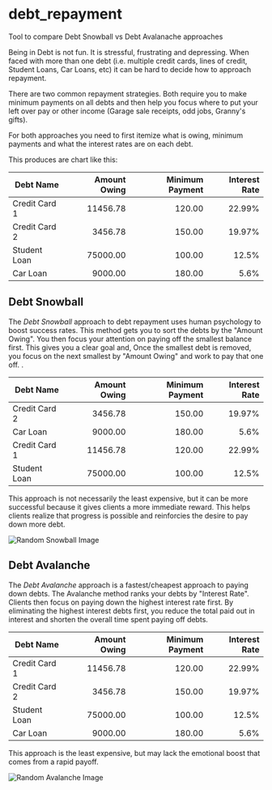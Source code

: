 # debt_repayment
Tool to compare Debt Snowball vs Debt Avalanache approaches

Being in Debt is not fun.  It is stressful, frustrating and depressing.  When faced with more than one debt (i.e. multiple credit cards, lines of credit, Student Loans, Car Loans, etc) it can be hard to decide how to approach repayment.

There are two common repayment strategies.  Both require you to make minimum payments on all debts and then help you focus where to put your left over pay or other income (Garage sale receipts, odd jobs, Granny's gifts).

For both approaches you need to first itemize what is owing, minimum payments and what the interest rates are on each debt.  

This produces are chart like this:

|Debt Name      | Amount Owing  | Minimum Payment | Interest Rate |
| ------------- | -------------:| -----:|------:|
| Credit Card 1 | 11456.78 | 120.00 | 22.99% |
| Credit Card 2 |  3456.78 | 150.00 | 19.97% |
| Student Loan  | 75000.00 | 100.00 | 12.5%  |
| Car Loan      |  9000.00 | 180.00 |  5.6%  |

## Debt Snowball
The _Debt Snowball_ approach to debt repayment uses human psychology to boost success rates.  This method gets you to sort the debts by the "Amount Owing".  You then focus your attention on paying off the smallest balance first. This gives you a clear goal and,    Once the smallest debt is removed, you focus on the next smallest by "Amount Owing" and work to pay that one off.     .  



|Debt Name      | Amount Owing  | Minimum Payment | Interest Rate |
| ------------- | -------------:| -----:|------:|
| Credit Card 2 |  3456.78 | 150.00 | 19.97% |
| Car Loan      |  9000.00 | 180.00 |  5.6%  |
| Credit Card 1 | 11456.78 | 120.00 | 22.99% |
| Student Loan  | 75000.00 | 100.00 | 12.5%  |

This approach is not necessarily the least expensive, but it can be more successful because it gives clients a more immediate reward. This helps clients realize that progress is possible and reinforcies the desire to pay down more debt.

![Random Snowball Image](https://www.snowball-future.com/snowball1.jpg)

## Debt Avalanche
The _Debt Avalanche_ approach is a fastest/cheapest approach to paying down debts.  The Avalanche method ranks your debts by "Interest Rate".  Clients then focus on paying down the highest interest rate first.  By eliminating the highest interest debts first, you reduce the total paid out in interest and shorten the overall time spent paying off debts.

|Debt Name      | Amount Owing  | Minimum Payment | Interest Rate |
| ------------- | -------------:| -----:|------:|
| Credit Card 1 | 11456.78 | 120.00 | 22.99% |
| Credit Card 2 |  3456.78 | 150.00 | 19.97% |
| Student Loan  | 75000.00 | 100.00 | 12.5%  |
| Car Loan      |  9000.00 | 180.00 |  5.6%  |


This approach is the least expensive, but may lack the emotional boost that comes from a rapid payoff.

![Random Avalanche Image](http://giphygifs.s3.amazonaws.com/media/HtHQEafAxGP4Y/giphy.gif)
